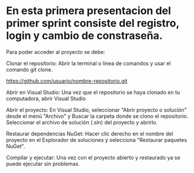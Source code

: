 # En esta primera presentacion del primer sprint consiste del registro, login y cambio de constraseña.

Para poder acceder al proyecto se debe:

Clonar el repositorio: Abrir la terminal o línea de comandos y usar el comando git clone.

https://github.com/usuario/nombre-repositorio.git

Abrir en Visual Studio: Una vez que el repositorio se haya clonado en tu computadora, abrir Visual Studio

Abrir el proyecto: En Visual Studio, seleccionar "Abrir proyecto o solución" desde el menú "Archivo" y Buscar la carpeta donde se clono el repositorio. Seleccionar el archivo de solución (.sln) del proyecto y abrirlo.

Restaurar dependencias NuGet: Hacer clic derecho en el nombre del proyecto en el Explorador de soluciones y selecciona "Restaurar paquetes NuGet".

Compilar y ejecutar: Una vez con el proyecto abierto y restaurado ya se puede ejecutar sin problemas. 

